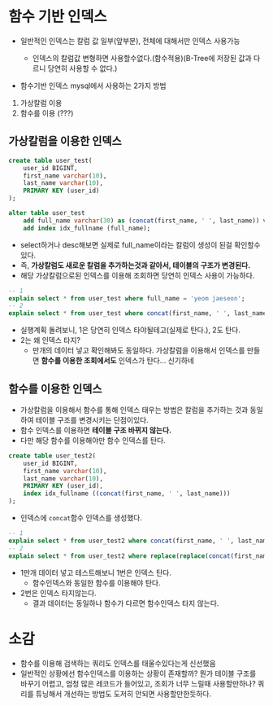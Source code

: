 # 함수 기반 인덱스
- 일반적인 인덱스는 칼럼 값 일부(앞부분), 전체에 대해서만 인덱스 사용가능
  - 인덱스의 칼럼값 변형하면 사용할수없다.(함수적용)(B-Tree에 저장된 값과 다르니 당연히 사용할 수 없다.)

- 함수기반 인덱스 mysql에서 사용하는 2가지 방법
1. 가상칼럼 이용
2. 함수를 이용 (???)

## 가상칼럼을 이용한 인덱스
```sql
create table user_test(
    user_id BIGINT,
    first_name varchar(10),
    last_name varchar(10),
    PRIMARY KEY (user_id)
);

alter table user_test
    add full_name varchar(30) as (concat(first_name, ' ', last_name)) virtual,
    add index idx_fullname (full_name);
```
- select하거나 desc해보면 실제로 full_name이라는 칼럼이 생성이 된걸 확인할수 있다.
- 즉, **가상칼럼도 새로운 칼럼을 추가하는것과 같아서, 테이블의 구조가 변경된다.**
- 해당 가상칼럼으로된 인덱스를 이용해 조회하면 당연히 인덱스 사용이 가능하다.
```sql
-- 1
explain select * from user_test where full_name = 'yeom jaeseon';
-- 2
explain select * from user_test where concat(first_name, ' ', last_name) = 'yeom jaeseon';
```
- 실행계획 돌려보니, 1은 당연히 인덱스 타야될테고(실제로 탄다.), 2도 탄다.
- 2는 왜 인덱스 타지?
  - 만개의 데이터 넣고 확인해봐도 동일하다. 가상칼럼을 이용해서 인덱스를 만들면 **함수를 이용한 조회에서도** 인덱스가 탄다... 신기하네

## 함수를 이용한 인덱스
- 가상칼럼을 이용해서 함수를 통해 인덱스 태우는 방법은 칼럼을 추가하는 것과 동일하여 테이블 구조를 변경시키는 단점이있다.
- 함수 인덱스를 이용하면 **테이블 구조 바뀌지 않는다.**
- 다만 해당 함수를 이용해야만 함수 인덱스를 탄다.

```sql
create table user_test2(
    user_id BIGINT,
    first_name varchar(10),
    last_name varchar(10),
    PRIMARY KEY (user_id),
    index idx_fullname ((concat(first_name, ' ', last_name)))
);
```
- 인덱스에 `concat`함수 인덱스를 생성했다.

```sql
-- 1
explain select * from user_test2 where concat(first_name, ' ', last_name) = 'yeom jaeseon';
-- 2
explain select * from user_test2 where replace(replace(concat(first_name, ' ', last_name), 'y', 'Y'), 'Y', 'y') = 'yeom jaeseon';
```
- 1만개 데이터 넣고 테스트해보니 1번은 인덱스 탄다.
  - 함수인덱스와 동일한 함수를 이용해야 탄다.
- 2번은 인덱스 타지않는다.
  - 결과 데이터는 동일하나 함수가 다르면 함수인덱스 타지 않는다.

# 소감
- 함수를 이용해 검색하는 쿼리도 인덱스를 태울수있다는게 신선했음
- 일반적인 상황에선 함수인덱스를 이용하는 상황이 존재할까? 뭔가 테이블 구조를 바꾸기 어렵고, 엄청 많은 레코드가 들어있고, 조회가 너무 느릴때 사용할만하나? 쿼리를 튜닝해서 개선하는 방법도 도저히 안되면 사용할만한듯하다.